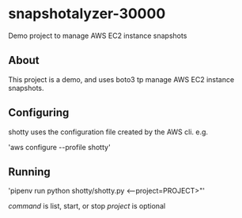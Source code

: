 # snapshotalyzer-30000

Demo project to manage AWS EC2 instance snapshots

## About

This project is a demo, and uses boto3 tp manage AWS EC2 instance snapshots.

## Configuring

shotty uses the configuration file created by the AWS cli. e.g.

'aws configure --profile shotty'

## Running

'pipenv run python shotty/shotty.py <command>
<--project=PROJECT>"'

*command* is list, start, or stop
*project* is optional